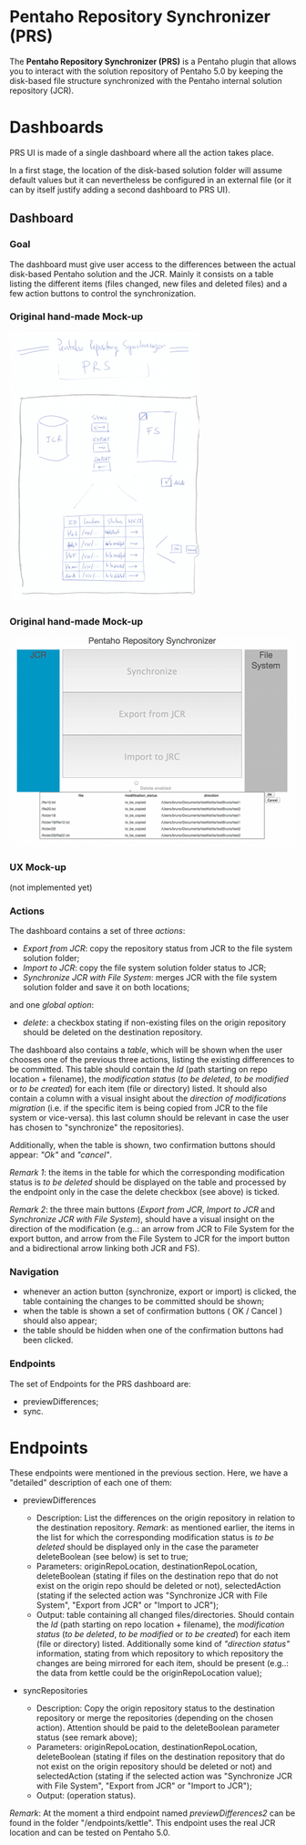 
Pentaho Repository Synchronizer (PRS)
=====================================

The **Pentaho Repository Synchronizer (PRS)** is a Pentaho plugin that allows you to interact with the solution repository of Pentaho 5.0 by keeping the disk-based file structure synchronized with the Pentaho internal solution repository (JCR).


Dashboards
==========

PRS UI is made of a single dashboard where all the action takes place. 

In a first stage, the location of the disk-based solution folder will assume default values but it can nevertheless be configured in an external file (or it can by itself justify adding a second dashboard to PRS UI).

Dashboard 
---------


### Goal


The dashboard must give user access to the differences between the actual disk-based Pentaho solution and the JCR. Mainly it consists on a table listing the different items (files changed, new files and deleted files) and a few action buttons to control the synchronization. 

### Original hand-made Mock-up

![PRS Original Mockup](img/prs_mockup.png "PRS Original Mockup")

### Original hand-made Mock-up

![PRS NO-UX Dashboard](img/synchronizerNoUXDash.png "PRS NO-UX Dashboard")


### UX Mock-up 

(not implemented yet)

### Actions


The dashboard contains a set of three *actions*:


* _Export from JCR_: copy the repository status from JCR to the file system solution folder;
* _Import to JCR_: copy the file system solution folder status to JCR;
* _Synchronize JCR with File System_: merges JCR with the file system solution folder and save it on both locations;

and one *global option*:

* _delete_: a checkbox stating if non-existing files on the origin repository should be deleted on the destination repository.

The dashboard also contains a *table*, which will be shown when the user chooses one of the previous three actions, listing the existing differences to be committed. This table should contain the *Id* (path starting on repo location + filename), the *modification status* (*to be deleted*, *to be modified* or *to be created*) for each item (file or directory) listed. It should also contain a column with a visual insight about the *direction of modifications migration* (i.e. if the specific item is being copied from JCR to the file system or vice-versa). this last column should be relevant in case the user has chosen to "synchronize" the repositories).

Additionally, when the table is shown, two confirmation buttons should appear: _"Ok"_ and _"cancel"_.

_Remark 1_: the items in the table for which the corresponding modification status is *to be deleted* should be displayed on the table and processed by the endpoint only in the case the delete checkbox (see above) is ticked.

_Remark 2_: the three main buttons (_Export from JCR_, _Import to JCR_ and _Synchronize JCR with File System_), should have a visual insight on the direction of the modification (e.g..: an arrow from JCR to File System for the export button, and arrow from the File System to JCR for the import button and a bidirectional arrow linking both JCR and FS).

### Navigation


* whenever an action button (synchronize, export or import) is clicked, the table containing the changes to be committed should be shown;
* when the table is shown a set of confirmation buttons ( OK / Cancel ) should also appear;
* the table should be hidden when one of the confirmation buttons had been clicked.



### Endpoints

The set of Endpoints for the PRS dashboard are:

* previewDifferences;
* sync.



Endpoints
=========

These endpoints were mentioned in the previous section. Here, we have a
"detailed" description of each one of them:
	
* previewDifferences
	* Description: List the differences on the origin repository in relation to the destination repository. _Remark_: as mentioned earlier, the items in the list for which the corresponding modification status is *to be deleted* should be displayed only in the case the parameter deleteBoolean (see below) is set to true;
	* Parameters: originRepoLocation, destinationRepoLocation, deleteBoolean (stating if files on the destination repo that do not exist on the origin repo should be deleted or not), selectedAction (stating if the selected action was "Synchronize JCR with File System", "Export from JCR" or "Import to JCR");
	* Output: table containing all changed files/directories. Should contain the *Id* (path starting on repo location + filename), the *modification status* (*to be deleted*, *to be modified* or *to be created*) for each item (file or directory) listed. Additionally some kind of *"direction status"* information, stating from which repository to which repository the changes are being mirrored for each item, should be present (e.g..: the data from kettle could be the originRepoLocation value);

	
* syncRepositories
	* Description: Copy the origin repository status to the destination repository or merge the repositories (depending on the chosen action). Attention should be paid to the deleteBoolean parameter status (see remark above); 
	* Parameters: originRepoLocation, destinationRepoLocation, deleteBoolean (stating if files on the destination repository that do not exist on the origin repository should be deleted or not) and selectedAction (stating if the selected action was "Synchronize JCR with File System", "Export from JCR" or "Import to JCR");
	* Output: (operation status).
	
_Remark_: At the moment a third endpoint named _previewDifferences2_ can be found in the folder "/endpoints/kettle". This endpoint uses the real JCR location and can be tested on Pentaho 5.0.
	

